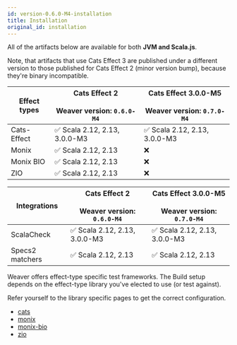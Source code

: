 ```yaml
---
id: version-0.6.0-M4-installation
title: Installation
original_id: installation
---
```


All of the artifacts below are available for both **JVM and Scala.js**.

Note, that artifacts that use Cats Effect 3 are published under a different version to those published for Cats Effect 2 (minor version bump), because they're binary incompatible.

|Effect types|Cats Effect 2 <br/><br/> Weaver version: `0.6.0-M4`|Cats Effect 3.0.0-M5 <br/><br/> Weaver version: `0.7.0-M4`|
|---|---|---|
|Cats-Effect|✅ Scala 2.12, 2.13, 3.0.0-M3|✅ Scala 2.12, 2.13, 3.0.0-M3|
|Monix|✅ Scala 2.12, 2.13|❌|
|Monix BIO|✅ Scala 2.12, 2.13|❌|
|ZIO|✅ Scala 2.12, 2.13|❌|

|Integrations|Cats Effect 2 <br/><br/> Weaver version: `0.6.0-M4`|Cats Effect 3.0.0-M5 <br/><br/> Weaver version: `0.7.0-M4`|
|---|---|---|
|ScalaCheck|✅ Scala 2.12, 2.13, 3.0.0-M3|✅ Scala 2.12, 2.13, 3.0.0-M3|
|Specs2 matchers|✅ Scala 2.12, 2.13|✅ Scala 2.12, 2.13|


Weaver offers effect-type specific test frameworks. The Build setup depends on
the effect-type library you've elected to use (or test against).

Refer yourself to the library specific pages to get the correct configuration.

- [cats](cats_effect_usage.md)
- [monix](monix_usage.md)
- [monix-bio](monix_bio_usage.md)
- [zio](zio_usage.md)
